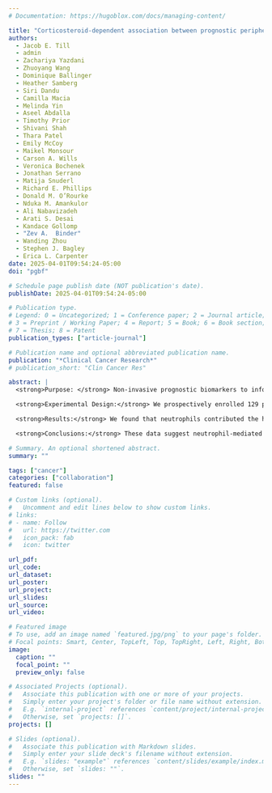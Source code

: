 ```yaml
---
# Documentation: https://hugoblox.com/docs/managing-content/

title: "Corticosteroid-dependent association between prognostic peripheral blood cell-free DNA levels and neutrophil-mediated NETosis in patients with glioblastoma"
authors:
  - Jacob E. Till
  - admin
  - Zachariya Yazdani
  - Zhuoyang Wang
  - Dominique Ballinger
  - Heather Samberg
  - Siri Dandu
  - Camilla Macia
  - Melinda Yin
  - Aseel Abdalla
  - Timothy Prior
  - Shivani Shah
  - Thara Patel
  - Emily McCoy
  - Maikel Monsour
  - Carson A. Wills
  - Veronica Bochenek
  - Jonathan Serrano
  - Matija Snuderl
  - Richard E. Phillips
  - Donald M. O’Rourke
  - Nduka M. Amankulor
  - Ali Nabavizadeh
  - Arati S. Desai
  - Kandace Gollomp
  - "Zev A.  Binder"
  - Wanding Zhou
  - Stephen J. Bagley
  - Erica L. Carpenter
date: 2025-04-01T09:54:24-05:00
doi: "pgbf"

# Schedule page publish date (NOT publication's date).
publishDate: 2025-04-01T09:54:24-05:00

# Publication type.
# Legend: 0 = Uncategorized; 1 = Conference paper; 2 = Journal article;
# 3 = Preprint / Working Paper; 4 = Report; 5 = Book; 6 = Book section;
# 7 = Thesis; 8 = Patent
publication_types: ["article-journal"]

# Publication name and optional abbreviated publication name.
publication: "*Clinical Cancer Research*"
# publication_short: "Clin Cancer Res"

abstract: |
  <strong>Purpose: </strong> Non-invasive prognostic biomarkers to inform clinical decision-making are an urgent unmet need for the management of patients with glioblastoma (GBM). We previously showed that higher circulating cell-free DNA concentration [ccfDNA] is associated with worse survival in GBM. However, the biology underlying this is unknown. <br>

  <strong>Experimental Design:</strong> We prospectively enrolled 129 patients with treatment-naïve GBM with blood drawn prior to initial resection (baseline) and at time of first post-radiotherapy MRI. We performed ccfDNA methylation deconvolution to determine cellular sources of ccfDNA. ELISA was performed to detect citrullinated H3 (citH3), a marker of neutrophil extracellular traps (NETs). Multiplex proteomic analysis was used to measure soluble inflammatory proteins. <br>

  <strong>Results:</strong> We found that neutrophils contributed the highest proportion of prognostic ccfDNA. The percentage of ccfDNA derived from neutrophils was correlated with total [ccfDNA], but only in patients receiving pre-operative corticosteroids. At baseline and on-therapy, [citH3] was significantly higher in the plasma of patients with GBM receiving corticosteroids compared to corticosteroid-naïve GBMs or no-cancer controls. Unsupervised hierarchical clustering of ccfDNA methylation patterns yielded two clusters, with one enriched for patients with the NETosis phenotype and who received corticosteroids. Unsupervised clustering of circulating inflammatory proteins yielded similar results. <br>

  <strong>Conclusions:</strong> These data suggest neutrophil-mediated NETosis is the dominant source of prognostic ccfDNA in patients with GBM and may be associated with glucocorticoid exposure. If further studies show that pharmacological inhibition of NETosis can mitigate the deleterious effects of corticosteroids, these plasma markers will have important clinical utility as non-invasive correlative biomarkers.

# Summary. An optional shortened abstract.
summary: ""

tags: ["cancer"]
categories: ["collaboration"]
featured: false

# Custom links (optional).
#   Uncomment and edit lines below to show custom links.
# links:
# - name: Follow
#   url: https://twitter.com
#   icon_pack: fab
#   icon: twitter

url_pdf:
url_code:
url_dataset:
url_poster:
url_project:
url_slides:
url_source:
url_video:

# Featured image
# To use, add an image named `featured.jpg/png` to your page's folder. 
# Focal points: Smart, Center, TopLeft, Top, TopRight, Left, Right, BottomLeft, Bottom, BottomRight.
image:
  caption: ""
  focal_point: ""
  preview_only: false

# Associated Projects (optional).
#   Associate this publication with one or more of your projects.
#   Simply enter your project's folder or file name without extension.
#   E.g. `internal-project` references `content/project/internal-project/index.md`.
#   Otherwise, set `projects: []`.
projects: []

# Slides (optional).
#   Associate this publication with Markdown slides.
#   Simply enter your slide deck's filename without extension.
#   E.g. `slides: "example"` references `content/slides/example/index.md`.
#   Otherwise, set `slides: ""`.
slides: ""
---
```

